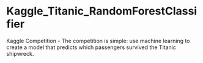 # Kaggle_Titanic_RandomForestClassifier
Kaggle Competition - The competition is simple: use machine learning to create a model that predicts which passengers survived the Titanic shipwreck.

